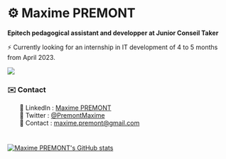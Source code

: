 # ⚙️ Maxime PREMONT
**Epitech pedagogical assistant and developper at Junior Conseil Taker**  

⚡️ Currently looking for an internship in IT development of 4 to 5 months from April 2023.

![](https://komarev.com/ghpvc/?username=MaximePremont&color=3643b5&style=flat)
### ✉️ Contact
&nbsp;&nbsp;&nbsp;&nbsp;&nbsp;&nbsp; 📌 LinkedIn : [Maxime PREMONT](https://www.linkedin.com/in/maximepremont/)  
&nbsp;&nbsp;&nbsp;&nbsp;&nbsp;&nbsp; 📌 Twitter : [@PremontMaxime](https://twitter.com/PremontMaxime)  
&nbsp;&nbsp;&nbsp;&nbsp;&nbsp;&nbsp; 📌 Contact : [maxime.premont@gmail.com](mailto:maxime.premont@gmail.com)
#
[![Maxime PREMONT's GitHub stats](https://github-readme-stats.vercel.app/api?username=MaximePremont&count_private=true&show_icons=true&include_all_commits=true&theme=tokyonight)](https://github.com/MaximePremont)